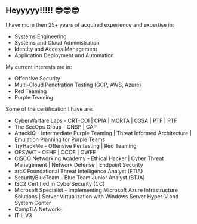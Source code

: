 ## Heyyyyy!!!!! 😎😎😎

I have more then 25+ years of acquired experience and expertise in:
* Systems Engineering
* Systems and Cloud Administration
* Identity and Access Management
* Application Deployment and Automation

My current interests are in:
* Offensive Security
* Multi-Cloud Penetration Testing (GCP, AWS, Azure)
* Red Teaming
* Purple Teaming

Some of the certification I have are:
* CyberWarfare Labs - CRT-COI | CPIA | MCRTA | C3SA | PTF | PTF
* The SecOps Group - CNSP | CAP
* AttackIQ - Intermediate Purple Teaming | Threat Informed Architecture | Emulation Planning for Purple Teams
* TryHackMe - Offensive Pentesting | Red Teaming
* OPSWAT - OEHE | OCOE | OWEE
* CISCO Networking Academy - Ethical Hacker | Cyber Threat Management | Network Defense | Endpoint Security
* arcX Foundational Threat Intelligence Analyst (FTIA)
* SecurityBlueTeam - Blue Team Junior Analyst (BTJA)
* ISC2 Certified in CyberSecurity (CC)
* Microsoft Specialist - Implementing Microsoft Azure Infrastructure Solutions | Server Virtualization with Windows Server Hyper-V and System Center
* CompTIA Network+
* ITIL V3

<!--
**sherwinps/sherwinps** is a ✨ _special_ ✨ repository because its `README.md` (this file) appears on your GitHub profile.

Here are some ideas to get you started:

- 🔭 I’m currently working on ...
- 🌱 I’m currently learning ...
- 👯 I’m looking to collaborate on ...
- 🤔 I’m looking for help with ...
- 💬 Ask me about ...
- 📫 How to reach me: ...
- 😄 Pronouns: ...
- ⚡ Fun fact: ...
-->
